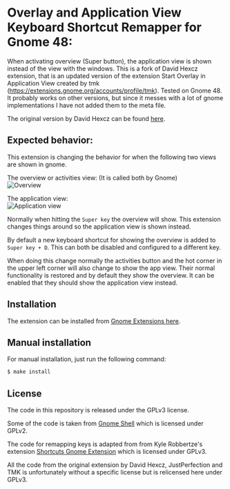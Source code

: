 # Overlay and Application View Keyboard Shortcut Remapper for Gnome 48:

When activating overview (Super button), the application view is shown instead of the view with the windows. This is a fork of David Hexcz extension, that is an updated version of the extension Start Overlay in Application View created by tmk (https://extensions.gnome.org/accounts/profile/tmk). Tested on Gnome 48. It probably works on other versions, but since it messes with a lot of gnome implementations I have not added them to the meta file.

The original version by David Hexcz can be found [here](https://github.com/Hexcz/Start-Overlay-in-Application-View-for-Gnome-40-).

## Expected behavior:

This extension is changing the behavior for when the following two views are shown in gnome.

The overview or activities view: (It is called both by Gnome)\
![Overview](https://i.imgur.com/7ron9Po.png)

The application view:\
![Application view](https://i.imgur.com/CKpmBQk.png)

Normally when hitting the `Super key` the overview will show. This extension changes things around so the application view is shown instead.

By default a new keyboard shortcut for showing the overview is added to `Super key + D`. This can both be disabled and configured to a different key.

When doing this change normally the activities button and the hot corner in the upper left corner will also change to show the app view.
Their normal functionality is restored and by default they show the overview. It can be enabled that they should show the application view instead.

## Installation
The extension can be installed from [Gnome Extensions here](https://extensions.gnome.org/extension/8257/). 

## Manual installation

For manual installation, just run the following command:

```bash
$ make install
```

## License

The code in this repository is released under the GPLv3 license.

Some of the code is taken from [Gnome Shell](https://gitlab.gnome.org/GNOME/gnome-shell) which is licensed under GPLv2.

The code for remapping keys is adapted from from Kyle Robbertze's extension [Shortcuts Gnome Extension](https://gitlab.com/paddatrapper/shortcuts-gnome-extension/) which is licensed under GPLv3.

All the code from the original extension by David Hexcz, JustPerfection and TMK is unfortunately without a specific license but is relicensed here under GPLv3.
